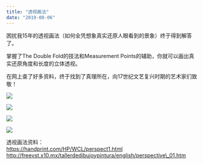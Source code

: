 ```yaml
---
title: "透视画法"
date: "2019-08-06"
---
```


困扰我15年的透视画法（如何全凭想象真实还原人眼看到的景象）终于得到解答了。

掌握了The Double Fold的技法和Measurement Points的辅助，你就可以画出真实还原角度和长度的立体透视。

在网上查了好多资料，终于找到了真理所在，向17世纪文艺复兴时期的艺术家们致敬！

![](https://goooooouwa.files.wordpress.com/2020/04/dj4uectu4aewces.jpeg?w=576)

![](https://goooooouwa.files.wordpress.com/2020/04/dj4uecsuuaaxbou.jpeg?w=576)

![](https://goooooouwa.files.wordpress.com/2020/04/dj4uecsv4aedjjc.jpeg?w=1024)

![](https://goooooouwa.files.wordpress.com/2020/04/dj4uecrvsaeot59.jpeg?w=1024)

透视画法资料：  
https://handprint.com/HP/WCL/perspect1.html  
http://freevst.x10.mx/tallerdedibujoypintura/english/perspective\_01.htm

